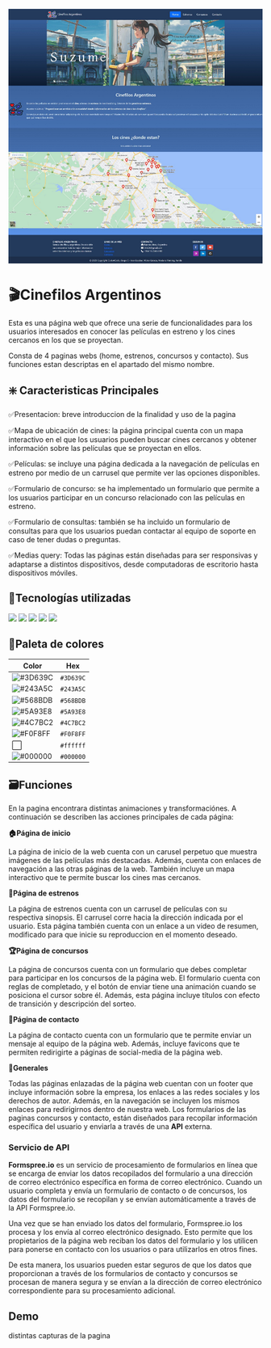 ![Screenshot](imagenes/screenshot.png)



# 🎬Cinefilos Argentinos

Esta es una página web que ofrece una serie de funcionalidades para los usuarios interesados en conocer las películas en estreno y los cines cercanos en los que se proyectan.

Consta de 4 paginas webs (home, estrenos, concursos y contacto). Sus funciones estan descriptas en el apartado del mismo nombre.


## ❇️ Caracteristicas Principales

✅Presentacion: breve introduccion de la finalidad y uso de la pagina

✅Mapa de ubicación de cines: la página principal cuenta con un mapa interactivo en el que los usuarios pueden buscar cines cercanos y obtener información sobre las películas que se proyectan en ellos.

✅Películas: se incluye una página dedicada a la navegación de películas en estreno por medio de un carrusel que permite ver las opciones disponibles.

✅Formulario de concurso: se ha implementado un formulario que permite a los usuarios participar en un concurso relacionado con las películas en estreno.

✅Formulario de consultas: también se ha incluido un formulario de consultas para que los usuarios puedan contactar al equipo de soporte en caso de tener dudas o preguntas.

✅Medias query: Todas las páginas están diseñadas para ser responsivas y adaptarse a distintos dispositivos, desde computadoras de escritorio hasta dispositivos móviles. 
## 💾Tecnologías utilizadas

![](https://camo.githubusercontent.com/5d3b0191832237fcbfc6d4497524e8bb547c6bfc9eafb738d5205c629d202067/68747470733a2f2f696d672e736869656c64732e696f2f62616467652f68746d6c352532302d2532334533344632362e7376673f267374796c653d666f722d7468652d6261646765266c6f676f3d68746d6c35266c6f676f436f6c6f723d7768697465)
![](https://camo.githubusercontent.com/5ed492db9c79ad5990eda7dc80923377f0e7096b18a4d1e9b86c8987dc0e5aa5/68747470733a2f2f696d672e736869656c64732e696f2f62616467652f637373332532302d2532333135373242362e7376673f267374796c653d666f722d7468652d6261646765266c6f676f3d63737333266c6f676f436f6c6f723d7768697465)
![](https://camo.githubusercontent.com/62d37abe760867620e0baea1066303719d630a82936837ba7bff6b0c754e3c9f/68747470733a2f2f696d672e736869656c64732e696f2f62616467652f6a6176617363726970742532302d2532333332333333302e7376673f267374796c653d666f722d7468652d6261646765266c6f676f3d6a617661736372697074266c6f676f436f6c6f723d253233463744463145)
![](https://camo.githubusercontent.com/c567bc8fea35a350406f3ad80e2ec6dd76dea5f756187908f35322bbbc8bc77c/68747470733a2f2f696d672e736869656c64732e696f2f62616467652f626f6f7473747261702532302d2532333536334437432e7376673f267374796c653d666f722d7468652d6261646765266c6f676f3d626f6f747374726170266c6f676f436f6c6f723d7768697465)
![](https://camo.githubusercontent.com/6aea43d076c7bf00489f1b347caa33fe5c4d84a8af2983804f8702632f2669ec/68747470733a2f2f696d672e736869656c64732e696f2f62616467652f6769746875622532302d2532333132313031312e7376673f267374796c653d666f722d7468652d6261646765266c6f676f3d676974687562266c6f676f436f6c6f723d7768697465)
## 🎨Paleta de colores 
| Color  |Hex       |
| ------ |--------- |
| ![#3D639C](https://via.placeholder.com/20/3D639C/000000?text=+)| `#3D639C`|
| ![#243A5C](https://via.placeholder.com/20/243A5C/000000?text=+)| `#243A5C`|
| ![#568BDB](https://via.placeholder.com/20/568BDB/000000?text=+)| `#568BDB`|
| ![#5A93E8](https://via.placeholder.com/20/5A93E8/000000?text=+)| `#5A93E8`|
| ![#4C7BC2](https://via.placeholder.com/20/4C7BC2/000000?text=+)| `#4C7BC2`|
| ![#F0F8FF](https://via.placeholder.com/20/F0F8FF/000000?text=+)| `#F0F8FF`|
| ⬜| `#ffffff`|
| ![#000000](https://via.placeholder.com/20/000000/000000?text=+)| `#000000`|

## 🗃️Funciones
En la pagina encontrara distintas animaciones y transformaciónes. A continuación se describen las acciones principales de cada página:

__🏠Página de inicio__

La página de inicio de la web cuenta con un carusel perpetuo que muestra imágenes de las películas más destacadas. Además, cuenta con enlaces de navegación a las otras páginas de la web. También incluye un mapa interactivo que te permite buscar los cines mas cercanos.

__🌠Página de estrenos__

La página de estrenos cuenta con un carrusel de películas con su respectiva sinopsis. El carrusel corre hacia la dirección indicada por el usuario. Esta página también cuenta con un enlace a un video de resumen, modificado para que inicie su reproduccion en el momento deseado.

__🏆Página de concursos__

La página de concursos cuenta con un formulario que debes completar para participar en los concursos de la página web. El formulario cuenta con reglas de completado, y el botón de enviar tiene una animación cuando se posiciona el cursor sobre él. Además, esta página incluye títulos con efecto de transición y descripción del sorteo.

__📧Página de contacto__

La página de contacto cuenta con un formulario que te permite enviar un mensaje al equipo de la página web. Además, incluye favicons que te permiten redirigirte a páginas de social-media de la página web.

__📓Generales__

Todas las páginas enlazadas de la página web cuentan con un footer que incluye información sobre la empresa, los enlaces a las redes sociales y los derechos de autor. Además, en la navegación se incluyen los mismos enlaces para redirigirnos dentro de nuestra web.
Los formularios de las paginas concursos y contacto, están diseñados para recopilar información específica del usuario y enviarla a través de una **API** externa.

### Servicio de API

**Formspree.io** es un servicio de procesamiento de formularios en línea que se encarga de enviar los datos recopilados del formulario a una dirección de correo electrónico específica en forma de correo electrónico. 
Cuando un usuario completa y envía un formulario de contacto o de concursos, los datos del formulario se recopilan y se envían automáticamente a través de la API Formspree.io.

Una vez que se han enviado los datos del formulario, Formspree.io los procesa y los envía al correo electrónico designado. Esto permite que los propietarios de la página web reciban los datos del formulario y los utilicen para ponerse en contacto con los usuarios o para utilizarlos en otros fines.

De esta manera, los usuarios pueden estar seguros de que los datos que proporcionan a través de los formularios de contacto y concursos se procesan de manera segura y se envían a la dirección de correo electrónico correspondiente para su procesamiento adicional.
## Demo

distintas capturas de la pagina 

